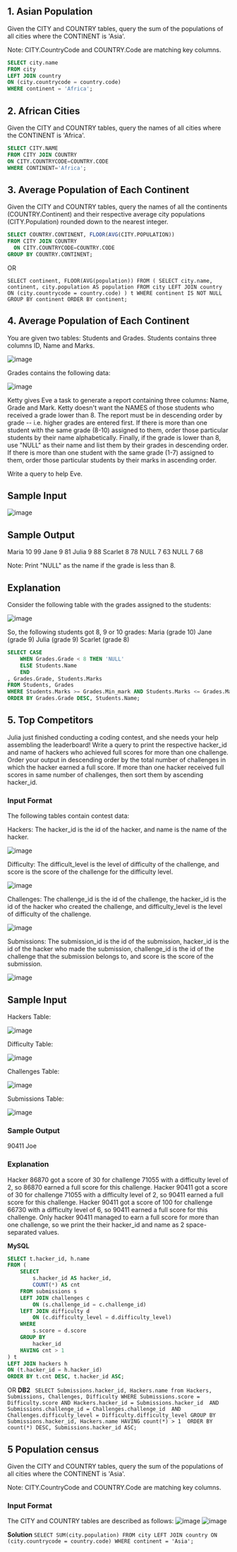 ## 1. Asian Population

Given the CITY and COUNTRY tables, query the sum of the populations of all cities where the CONTINENT is 'Asia'.

Note: CITY.CountryCode and COUNTRY.Code are matching key columns.

```sql
SELECT city.name
FROM city
LEFT JOIN country
ON (city.countrycode = country.code)
WHERE continent = 'Africa';
```

## 2. African Cities

Given the CITY and COUNTRY tables, query the names of all cities where the CONTINENT is 'Africa'.

```sql
SELECT CITY.NAME
FROM CITY JOIN COUNTRY
ON CITY.COUNTRYCODE=COUNTRY.CODE
WHERE CONTINENT='Africa';
```

## 3. Average Population of Each Continent

Given the CITY and COUNTRY tables, query the names of all the continents (COUNTRY.Continent) and their respective average city populations (CITY.Population) rounded down to the nearest integer.

```sql
SELECT COUNTRY.CONTINENT, FLOOR(AVG(CITY.POPULATION))
FROM CITY JOIN COUNTRY
  ON CITY.COUNTRYCODE=COUNTRY.CODE
GROUP BY COUNTRY.CONTINENT;
```

OR

``SELECT continent, FLOOR(AVG(population))
FROM (
    SELECT city.name, continent, city.population AS population
    FROM city
    LEFT JOIN country
    ON (city.countrycode = country.code)
) t
WHERE continent IS NOT NULL
GROUP BY continent ORDER BY continent;``

## 4. Average Population of Each Continent

You are given two tables: Students and Grades. Students contains three columns ID, Name and Marks.

![image](https://user-images.githubusercontent.com/42794483/220068481-e85e5807-e114-4e3c-8bc2-a1ad8f8dec0e.png)

Grades contains the following data:

![image](https://user-images.githubusercontent.com/42794483/220068527-e11f64f3-518d-488a-bb16-a8919b4851ae.png)

Ketty gives Eve a task to generate a report containing three columns: Name, Grade and Mark. Ketty doesn't want the NAMES of those students who received a grade lower than 8. The report must be in descending order by grade -- i.e. higher grades are entered first. If there is more than one student with the same grade (8-10) assigned to them, order those particular students by their name alphabetically. Finally, if the grade is lower than 8, use "NULL" as their name and list them by their grades in descending order. If there is more than one student with the same grade (1-7) assigned to them, order those particular students by their marks in ascending order.

Write a query to help Eve.

## Sample Input

![image](https://user-images.githubusercontent.com/42794483/220068647-d31251b8-980f-45c4-a2ef-aacf93a1da96.png)

## Sample Output

Maria 10 99
Jane 9 81
Julia 9 88 
Scarlet 8 78
NULL 7 63
NULL 7 68

Note: Print "NULL"  as the name if the grade is less than 8.

## Explanation
Consider the following table with the grades assigned to the students:

![image](https://user-images.githubusercontent.com/42794483/220068741-5aa82fd7-c771-4fa1-a207-e5b2bc5a5530.png)



So, the following students got 8, 9 or 10 grades:
Maria (grade 10)
Jane (grade 9)
Julia (grade 9)
Scarlet (grade 8)

```sql
SELECT CASE 
    WHEN Grades.Grade < 8 THEN 'NULL' 
    ELSE Students.Name 
    END 
, Grades.Grade, Students.Marks 
FROM Students, Grades 
WHERE Students.Marks >= Grades.Min_mark AND Students.Marks <= Grades.Max_mark 
ORDER BY Grades.Grade DESC, Students.Name;
```

## 5. Top Competitors

Julia just finished conducting a coding contest, and she needs your help assembling the leaderboard! Write a query to print the respective hacker_id and name of hackers who achieved full scores for more than one challenge. Order your output in descending order by the total number of challenges in which the hacker earned a full score. If more than one hacker received full scores in same number of challenges, then sort them by ascending hacker_id.

### Input Format

The following tables contain contest data:

Hackers: The hacker_id is the id of the hacker, and name is the name of the hacker. 

![image](https://user-images.githubusercontent.com/42794483/220049991-418f22a0-b848-4c39-ba69-822054d353f4.png)

Difficulty: The difficult_level is the level of difficulty of the challenge, and score is the score of the challenge for the difficulty level. 

![image](https://user-images.githubusercontent.com/42794483/220050053-2adbae8c-9405-48d9-89f0-87575e0e780a.png)

Challenges: The challenge_id is the id of the challenge, the hacker_id is the id of the hacker who created the challenge, and difficulty_level is the level of difficulty of the challenge. 

![image](https://user-images.githubusercontent.com/42794483/220050265-08ed65ea-499f-45ba-a9fa-06454774f04f.png)

Submissions: The submission_id is the id of the submission, hacker_id is the id of the hacker who made the submission, challenge_id is the id of the challenge that the submission belongs to, and score is the score of the submission.

![image](https://user-images.githubusercontent.com/42794483/220050366-0f3dad3d-8373-4445-8b29-2421748cb28e.png)

## Sample Input
Hackers Table: 

![image](https://user-images.githubusercontent.com/42794483/220050442-4dbe2e58-fddd-4bd9-af8c-cce9069c4832.png)

Difficulty Table: 

![image](https://user-images.githubusercontent.com/42794483/220051091-e0a47787-7682-43a5-8a88-014d1f9fb895.png)

Challenges Table: 

![image](https://user-images.githubusercontent.com/42794483/220051008-fd63819c-6320-4880-a8a1-a471e06189b0.png)

Submissions Table: 

![image](https://user-images.githubusercontent.com/42794483/220050963-3daeceec-e5eb-421b-b12f-d81288dec9de.png)

### Sample Output
90411 Joe
### Explanation
Hacker 86870 got a score of 30 for challenge 71055 with a difficulty level of 2, so 86870 earned a full score for this challenge.
Hacker 90411 got a score of 30 for challenge 71055 with a difficulty level of 2, so 90411 earned a full score for this challenge.
Hacker 90411 got a score of 100 for challenge 66730 with a difficulty level of 6, so 90411 earned a full score for this challenge.
Only hacker 90411 managed to earn a full score for more than one challenge, so we print the their hacker_id and name as 2 space-separated values.

**MySQL**
```sql
SELECT t.hacker_id, h.name
FROM (
    SELECT 
        s.hacker_id AS hacker_id, 
        COUNT(*) AS cnt
    FROM submissions s 
    LEFT JOIN challenges c 
        ON (s.challenge_id = c.challenge_id)
    lEFT JOIN difficulty d
        ON (c.difficulty_level = d.difficulty_level)
    WHERE 
        s.score = d.score
    GROUP BY 
        hacker_id
    HAVING cnt > 1
) t 
LEFT JOIN hackers h
ON (t.hacker_id = h.hacker_id)
ORDER BY t.cnt DESC, t.hacker_id ASC;
```

OR
**DB2**
``
SELECT Submissions.hacker_id, Hackers.name from Hackers, Submissions, Challenges, Difficulty
WHERE Submissions.score = Difficulty.score
AND Hackers.hacker_id = Submissions.hacker_id 
AND Submissions.challenge_id = Challenges.challenge_id 
AND Challenges.difficulty_level = Difficulty.difficulty_level
GROUP BY Submissions.hacker_id, Hackers.name
HAVING count(*) > 1 
ORDER BY count(*) DESC, Submissions.hacker_id ASC;``

##  5 Population census
Given the CITY and COUNTRY tables, query the sum of the populations of all cities where the CONTINENT is 'Asia'.

Note: CITY.CountryCode and COUNTRY.Code are matching key columns.

### Input Format

The CITY and COUNTRY tables are described as follows:
![image](https://user-images.githubusercontent.com/42794483/220911707-13f59514-e9f2-425e-b550-dab5c5cb76e2.png)
![image](https://user-images.githubusercontent.com/42794483/220911759-dfcc1c25-b97d-4fe5-925e-5fa644036ac5.png)

**Solution**
``SELECT SUM(city.population)
FROM city
LEFT JOIN country
ON (city.countrycode = country.code)
WHERE continent = 'Asia';``
